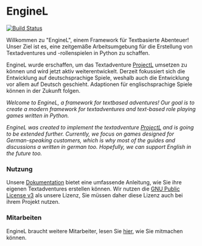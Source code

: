 # EngineL

[![Build Status](https://travis-ci.org/Janonard/EngineL.svg?branch=master)](https://travis-ci.org/Janonard/EngineL)

Willkommen zu "EngineL", einem Framework für Textbasierte Abenteuer! Unser Ziel ist es, eine zeitgemäße Arbeitsumgebung für die Erstellung von Textadventures und -rollenspielen in Python zu schaffen.

EngineL wurde erschaffen, um das Textadventure [ProjectL](https://github.com/ProjectL-Team/ProjectL) umsetzen zu können und wird jetzt aktiv weiterentwickelt. Derzeit fokussiert sich die Entwicklung auf deutschsprachige Spiele, weshalb auch die Entwicklung vor allem auf Deutsch geschieht. Adaptionen für englischsprachige Spiele können in der Zukunft folgen.

*Welcome to EngineL, a framework for textbased adventures! Our goal is to create a modern framework for textadventures and text-based role playing games written in Python.*

*EngineL was created to implement the textadventure [ProjectL](https://github.com/ProjectL-Team/ProjectL) and is going to be extended further. Currently, we focus on games designed for German-speaking customers, which is why most of the guides and discussions a written in german too. Hopefully, we can support English in the future too.*

### Nutzung

Unsere [Dokumentation](https://janonard.github.io/EngineL-docs/) bietet eine umfassende Anleitung, wie Sie ihre eigenen Textadventures erstellen können. Wir nutzen die [GNU Public License v3](LICENSE) als unsere Lizenz, Sie müssen daher diese Lizenz auch bei ihrem Projekt nutzen.

### Mitarbeiten

EngineL braucht weitere Mitarbeiter, lesen Sie [hier](CONTRIBUTING.md), wie Sie mitmachen können.